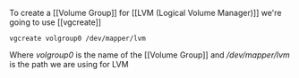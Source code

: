 To create a [[Volume Group]]  for [[LVM (Logical Volume Manager)]] we're going to use [[vgcreate]]  
```console
vgcreate volgroup0 /dev/mapper/lvm
```

Where *volgroup0* is the name of the [[Volume Group]] and */dev/mapper/lvm* is the path we are using for LVM